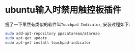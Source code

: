 # ubuntu输入时禁用触控板插件

搜了一下果然有类似的软件叫`Touchpad Indicator`, 安装过程如下:

```bash
sudo add-apt-repository ppa:atareao/atareao
sudo apt-get update
sudo apt-get install touchpad-indicator
```

